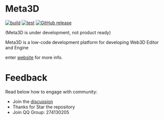 # Meta3D

[![build](https://github.com/Wonder-Technology/Meta3D/workflows/CI/badge.svg)](https://github.com/Wonder-Technology/Meta3D/actions) [![test](https://codecov.io/github/Wonder-Technology/Meta3D/coverage.svg?branch=master)](https://codecov.io/github/Wonder-Technology/Meta3D?branch=master) [![GitHub release](https://img.shields.io/github/release/Wonder-Technology/Meta3D.svg)](https://github.com/Wonder-Technology/Meta3D/releases)





(Meta3D is under development, not product ready)

Meta3D is a low-code development platform for developing Web3D Editor and Engine

enter [website](https://meta3d-website.4everland.app/) for more info.

# Feedback

Read below how to engage with community:

- Join the [discussion](https://github.com/Wonder-Technology/Meta3D/discussions)
- Thanks for Star the repository
- Join QQ Group: 274130205  
